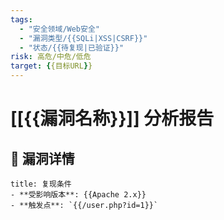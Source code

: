 ```yaml
---
tags: 
  - "安全领域/Web安全"
  - "漏洞类型/{{SQLi|XSS|CSRF}}"
  - "状态/{{待复现|已验证}}"
risk: 高危/中危/低危
target: {{目标URL}}
---
```


# [[{{漏洞名称}}]] 分析报告

## 📌 漏洞详情
```ad-danger
title: 复现条件
- **受影响版本**: {{Apache 2.x}}
- **触发点**: `{{/user.php?id=1}}`